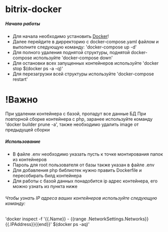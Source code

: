 # bitrix-docker

##### Начало работы

* Для начала необходимо установить [Docker](https://docs.docker.com/engine/install/)!
* Далее перейдите в дирректорию с docker-compose.yaml файлом и выполните следующую команду: 'docker-compose up -d'
* Для полного удаления поднятой структуры, поднятой docker-compose используйте 'docker-compose down'
* Для остановки всех запущенных контейнеров используйте 'docker stop $(docker ps -a -q)'
* Для перезагрузки всей структуры используйте 'docker-compose restart'

# !Важно
При удалении контейнера с базой, пропадут все данные БД
При повторной сборке контейнера с php, заранее используйте команду 'docker builder prune -a', также необходимо удалить image от предыдущей сборки

##### Использование

* В файле .env необходимо указать пусть к точке монтирования папок из контейнеров
* Пароль для root пользователя от базы также указан в файле .env
* Для добавления php библиотек нужно править Dockerfile и пересобирать билд контейнера
* Для работы с базой данных понадобится ip адрес контейнера, его можно узнать из пункта ниже

###### Чтобы узнать IP адреса ваших контейнеров используйте следующую команду:
'docker inspect -f '{{.Name}} - {{range .NetworkSettings.Networks}}{{.IPAddress}}{{end}}' $(docker ps -aq)'
